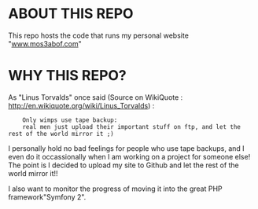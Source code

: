 ABOUT THIS REPO
===============

This repo hosts the code that runs my personal website "www.mos3abof.com"

WHY THIS REPO?
==============

As "Linus Torvalds" once said (Source on WikiQuote : http://en.wikiquote.org/wiki/Linus_Torvalds) :

		Only wimps use tape backup: 
		real men just upload their important stuff on ftp, and let the rest of the world mirror it ;)

I personally hold no bad feelings for people who use tape backups, and I even do it occassionally when I am working on a project for someone else! The point is I decided to upload my site to Github and let the rest of the world mirror it!!

I also want to monitor the progress of moving it into the great PHP framework"Symfony 2".